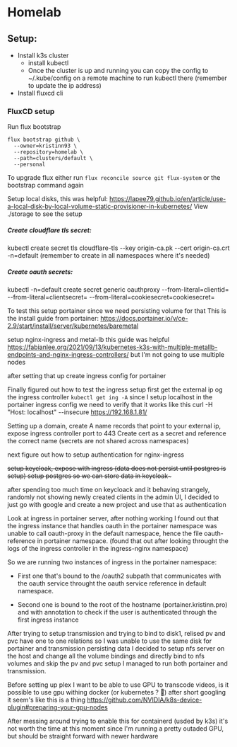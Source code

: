 # Homelab

## Setup:
* Install k3s cluster
    - install kubectl
    - Once the cluster is up and running you can copy the config to ~/.kube/config on a remote machine to run kubectl there (remember to update the ip address)
* Install fluxcd cli

### FluxCD setup
Run flux bootstrap
```
flux bootstrap github \
  --owner=kristinn93 \
  --repository=homelab \
  --path=clusters/default \
  --personal
```

To upgrade flux either run 
`flux reconcile source git flux-system` or the bootstrap command again



Setup local disks, this was helpful: https://lapee79.github.io/en/article/use-a-local-disk-by-local-volume-static-provisioner-in-kubernetes/
View ./storage to see the setup



##### Create cloudflare tls secret:
kubectl create secret tls cloudflare-tls --key origin-ca.pk --cert origin-ca.crt -n=default (remember to create in all namespaces where it's needed)

##### Create oauth secrets:
kubectl -n=default create secret generic oauthproxy --from-literal=clientid=<some-clientid> --from-literal=clientsecret=<some-clientsecret> --from-literal=cookiesecret=cookiesecret=<generate cookie secret string>

To test this setup portainer since we need persisting volume for that 
This is the install guide from portainer: https://docs.portainer.io/v/ce-2.9/start/install/server/kubernetes/baremetal


setup nginx-ingress and metal-lb this guide was helpful https://fabianlee.org/2021/09/13/kubernetes-k3s-with-multiple-metallb-endpoints-and-nginx-ingress-controllers/ but I'm not going to use multiple nodes

after setting that up create ingress config for portainer 

Finally figured out how to test the ingress setup
first get the external ip og the ingress controller
`kubectl get ing -A`
since I setup localhost in the portainer ingress config we need to verify that it works like this
curl -H "Host: localhost" --insecure https://192.168.1.81/

Setting up a domain, create A name records that point to your external ip, expose ingress controller port to 443
Create cert as a secret and reference the correct name (secrets are not shared across namespaces)


next figure out how to setup authentication for nginx-ingress

~~setup keycloak, expose with ingress (data does not persist until postgres is setup)
setup postgres so we can store data in keycloak~~~

after spending too much time on keycloack and it behaving strangely, randomly not showing newly created clients in the admin UI, I decided to just go with google and create a new project and use that as authentication

Look at ingress in portainer server, after nothing working I found out that the ingress instance that handles oauth in the portainer namespace was unable to call oauth-proxy in the default namespace, hence the file oauth-reference in portainer namespace. (found that out after looking throught the logs of the ingress controller in the ingress-nginx namespace)

So we are running two instances of ingress in the portainer namespace:
* First one that's bound to the /oauth2 subpath that communicates with the oauth service throught the oauth service reference in default namespace. 

* Second one is bound to the root of the hostname (portainer.kristinn.pro) and with annotation to check if the user is authenticated through the first ingress instance



After trying to setup transmission and trying to bind to disk1, relised pv and pvc have one to one relations so I was unable to use the same disk for portainer and transmission persisting data I decided to setup nfs server on the host and change all the volume bindings and directly bind to nfs volumes and skip the pv and pvc setup I managed to run both portainer and transmission. 


Before setting up plex I want to be able to use GPU to transcode videos, is it possible to use gpu withing docker (or kubernetes ? 🤔)
after short googling it seem's like this is a thing
https://github.com/NVIDIA/k8s-device-plugin#preparing-your-gpu-nodes 

After messing around trying to enable this for containerd (usded by k3s) it's not worth the time at this moment since I'm running a pretty outaded GPU, but should be straight forward with newer hardware

